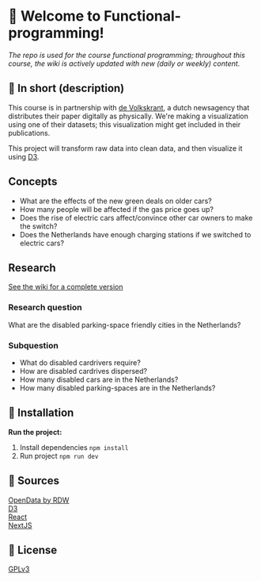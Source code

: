 # 👋 Welcome to Functional-programming!
_The repo is used for the course functional programming; throughout this course, the wiki is actively updated with new (daily or weekly) content._

## 📓 In short (description)
This course is in partnership with [de Volkskrant](https://www.volkskrant.nl/), a dutch newsagency that distributes their paper digitally as physically. We're making a visualization using one of their datasets; this visualization might get included in their publications.

This project will transform raw data into clean data, and then visualize it using [D3](https://github.com/d3/d3).

## Concepts
* What are the effects of the new green deals on older cars?
* How many people will be affected if the gas price goes up?
* Does the rise of electric cars affect/convince other car owners to make the switch?
* Does the Netherlands have enough charging stations if we switched to electric cars? 

## Research 
[See the wiki for a complete version](https://github.com/sjagoori/functional-programming/wiki/%F0%9F%94%8E-Research)

### Research question
What are the disabled parking-space friendly cities in the Netherlands? 

### Subquestion
* What do disabled cardrivers require?
* How are disabled cardrives dispersed?
* How many disabled cars are in the Netherlands? 
* How many disabled parking-spaces are in the Netherlands?


## 🤖 Installation
**Run the project:**
1. Install dependencies
`npm install`
2. Run project
`npm run dev`

## 🤝 Sources
[OpenData by RDW](https://opendata.rdw.nl/)  
[D3](https://github.com/d3/d3)  
[React](https://github.com/facebook/react)  
[NextJS](https://nextjs.org/)  

## 📝 License
[GPLv3](https://choosealicense.com/licenses/gpl-3.0/)
